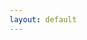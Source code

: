 ```yaml
---
layout: default
---
```


<script type="text/javascript">
    window.location.replace("http://www.eu-emi.eu/emi-2-matterhorn-products/-/asset_publisher/B4Rk/content/storm-se-1#StoRM_GridFTP_Server")
</script>
